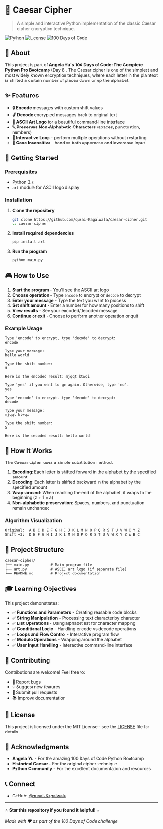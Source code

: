 # 🔐 Caesar Cipher

> A simple and interactive Python implementation of the classic Caesar cipher encryption technique.

![Python](https://img.shields.io/badge/Python-3.x-blue?style=flat-square&logo=python)
![License](https://img.shields.io/badge/License-MIT-green?style=flat-square)
![100 Days of Code](https://img.shields.io/badge/100%20Days%20of%20Code-Day%208-orange?style=flat-square)

## 📖 About

This project is part of **Angela Yu's 100 Days of Code: The Complete Python Pro Bootcamp** (Day 8). The Caesar cipher is one of the simplest and most widely known encryption techniques, where each letter in the plaintext is shifted a certain number of places down or up the alphabet.

## ✨ Features

- 🔒 **Encode** messages with custom shift values
- 🔓 **Decode** encrypted messages back to original text
- 🎨 **ASCII Art Logo** for a beautiful command-line interface
- 🔤 **Preserves Non-Alphabetic Characters** (spaces, punctuation, numbers)
- 🔄 **Interactive Loop** - perform multiple operations without restarting
- 📝 **Case Insensitive** - handles both uppercase and lowercase input

## 🚀 Getting Started

### Prerequisites

- Python 3.x
- `art` module for ASCII logo display

### Installation

1. **Clone the repository**
   ```bash
   git clone https://github.com/qusai-Kagalwala/caesar-cipher.git
   cd caesar-cipher
   ```

2. **Install required dependencies**
   ```bash
   pip install art
   ```

3. **Run the program**
   ```bash
   python main.py
   ```

## 🎮 How to Use

1. **Start the program** - You'll see the ASCII art logo
2. **Choose operation** - Type `encode` to encrypt or `decode` to decrypt
3. **Enter your message** - Type the text you want to process
4. **Set shift amount** - Enter a number for how many positions to shift
5. **View results** - See your encoded/decoded message
6. **Continue or exit** - Choose to perform another operation or quit

### Example Usage

```
Type 'encode' to encrypt, type 'decode' to decrypt:
encode

Type your message:
hello world

Type the shift number:
5

Here is the encoded result: mjqqt btwqi

Type 'yes' if you want to go again. Otherwise, type 'no'.
yes

Type 'encode' to encrypt, type 'decode' to decrypt:
decode

Type your message:
mjqqt btwqi

Type the shift number:
5

Here is the decoded result: hello world
```

## 🔧 How It Works

The Caesar cipher uses a simple substitution method:

1. **Encoding**: Each letter is shifted forward in the alphabet by the specified amount
2. **Decoding**: Each letter is shifted backward in the alphabet by the specified amount
3. **Wrap-around**: When reaching the end of the alphabet, it wraps to the beginning (z + 1 = a)
4. **Non-alphabetic preservation**: Spaces, numbers, and punctuation remain unchanged

### Algorithm Visualization

```
Original:  A B C D E F G H I J K L M N O P Q R S T U V W X Y Z
Shift +3:  D E F G H I J K L M N O P Q R S T U V W X Y Z A B C
```

## 📁 Project Structure

```
caesar-cipher/
├── main.py          # Main program file
├── art.py           # ASCII art logo (if separate file)
└── README.md        # Project documentation
```

## 🎓 Learning Objectives

This project demonstrates:
- ✅ **Functions and Parameters** - Creating reusable code blocks
- ✅ **String Manipulation** - Processing text character by character
- ✅ **List Operations** - Using alphabet list for character mapping
- ✅ **Conditional Logic** - Handling encode vs decode operations
- ✅ **Loops and Flow Control** - Interactive program flow
- ✅ **Modulo Operations** - Wrapping around the alphabet
- ✅ **User Input Handling** - Interactive command-line interface

## 🤝 Contributing

Contributions are welcome! Feel free to:
- 🐛 Report bugs
- 💡 Suggest new features
- 🔧 Submit pull requests
- 📚 Improve documentation

## 📜 License

This project is licensed under the MIT License - see the [LICENSE](LICENSE) file for details.

## 🙏 Acknowledgments

- **Angela Yu** - For the amazing 100 Days of Code Python Bootcamp
- **Historical Caesar** - For the original cipher technique
- **Python Community** - For the excellent documentation and resources

## 📞 Connect

- GitHub: [@qusai-Kagalwala](https://github.com/qusai-Kagalwala)

---

⭐ **Star this repository if you found it helpful!** ⭐

*Made with ❤️ as part of the 100 Days of Code challenge*
